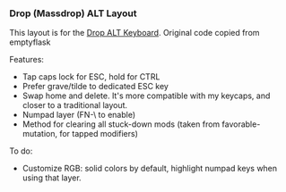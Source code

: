 ### Drop (Massdrop) ALT Layout

This layout is for the [Drop ALT Keyboard](https://drop.com/buy/massdrop-alt-high-profile-mechanical-keyboard).
Original code copied from emptyflask


Features:

* Tap caps lock for ESC, hold for CTRL
* Prefer grave/tilde to dedicated ESC key
* Swap home and delete. It's more compatible with my keycaps, and closer to a traditional layout.
* Numpad layer (FN-\ to enable)
* Method for clearing all stuck-down mods (taken from favorable-mutation, for tapped modifiers)

To do:
* Customize RGB: solid colors by default, highlight numpad keys when using that layer.
